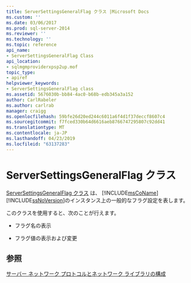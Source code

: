 ```yaml
---
title: ServerSettingsGeneralFlag クラス |Microsoft Docs
ms.custom: ''
ms.date: 03/06/2017
ms.prod: sql-server-2014
ms.reviewer: ''
ms.technology: ''
ms.topic: reference
api_name:
- ServerSettingsGeneralFlag Class
api_location:
- sqlmgmproviderxpsp2up.mof
topic_type:
- apiref
helpviewer_keywords:
- ServerSettingsGeneralFlag class
ms.assetid: 5676030b-bb84-4ac0-b68b-edb345a3a152
author: CarlRabeler
ms.author: carlrab
manager: craigg
ms.openlocfilehash: 59bfe26d20ed244c6011a6f4d1f37deccf8607c4
ms.sourcegitcommit: f7fced330b64d6616aeb8766747295807c92dd41
ms.translationtype: MT
ms.contentlocale: ja-JP
ms.lasthandoff: 04/23/2019
ms.locfileid: "63137283"
---
```

# <a name="serversettingsgeneralflag-class"></a>ServerSettingsGeneralFlag クラス
   [ServerSettingsGeneralFlag クラス](serversettingsgeneralflag-class.md) は、 [!INCLUDE[msCoName](../../../includes/msconame-md.md)] [!INCLUDE[ssNoVersion](../../../includes/ssnoversion-md.md)]のインスタンス上の一般的なフラグ設定を表します。  
  
 このクラスを使用すると、次のことが行えます。  
  
-   フラグ名の表示  
  
-   フラグ値の表示および変更  
  
## <a name="see-also"></a>参照  
 [サーバー ネットワーク プロトコルとネットワーク ライブラリの構成](https://msdn.microsoft.com/library/ms177485\(v=sql.100\).aspx)  
  
  
